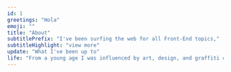 ```yaml
---
id: 1
greetings: "Hola"
emoji: ""
title: "About"
subtitlePrefix: "I've been surfing the web for all Front-End topics,"
subtitleHighlight: "view more"
update: "What I've been up to"
life: "From a young age I was influenced by art, design, and graffiti culture, starting with PC games like RollerCoaster Tycoon, later venturing into customizing MySpace pages themed after the rock music I loved. In my journey, I picked up photography, capturing weddings and martial arts events as a freelancer. This need to showcase my work led me to discover the world of web development."
---
```

